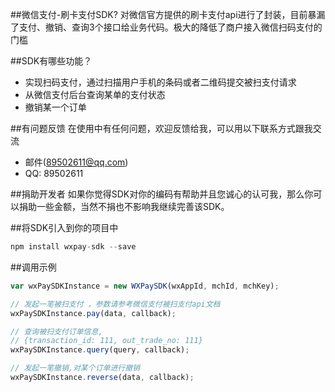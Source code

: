 ##微信支付-刷卡支付SDK?
对微信官方提供的刷卡支付api进行了封装，目前暴漏了支付、撤销、查询3个接口给业务代码。极大的降低了商户接入微信扫码支付的门槛



##SDK有哪些功能？

* 实现扫码支付，通过扫描用户手机的条码或者二维码提交被扫支付请求
* 从微信支付后台查询某单的支付状态
* 撤销某一个订单


##有问题反馈
在使用中有任何问题，欢迎反馈给我，可以用以下联系方式跟我交流

* 邮件(89502611@qq.com)
* QQ: 89502611

##捐助开发者
如果你觉得SDK对你的编码有帮助并且您诚心的认可我，那么你可以捐助一些金额，当然不捐也不影响我继续完善该SDK。


##将SDK引入到你的项目中

```javascript
npm install wxpay-sdk --save
```

##调用示例
```javascript
var wxPaySDKInstance = new WXPaySDK(wxAppId, mchId, mchKey);

// 发起一笔被扫支付 ，参数请参考微信支付被扫支付api文档
wxPaySDKInstance.pay(data, callback);

// 查询被扫支付订单信息,
// {transaction_id: 111, out_trade_no: 111}
wxPaySDKInstance.query(query, callback);

// 发起一笔撤销,对某个订单进行撤销
wxPaySDKInstance.reverse(data, callback);
```